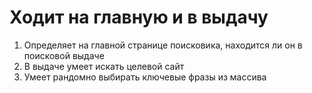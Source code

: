 # Ходит на главную и в выдачу
1) Определяет на главной странице поисковика, находится ли он в поисковой выдаче
2) В выдаче умеет искать целевой сайт
3) Умеет рандомно выбирать ключевые фразы из массива
